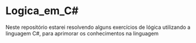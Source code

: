 # Logica_em_C#
Neste repositório estarei resolvendo alguns exercícios de lógica utilizando a linguagem C#, para aprimorar os conhecimentos na linguagem
